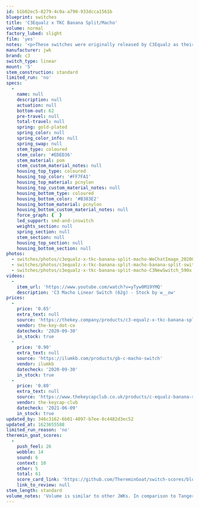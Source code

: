 ```yaml
---
id: b1b02ec5-8279-4c0a-a790-933dcca1561b
blueprint: switches
title: 'C3Equalz x TKC Banana Split/Macho'
volume: normal
factory_lubed: slight
film: 'yes'
notes: '<p>These switches were originally released by C3Equalz as their &#8220;Macho Switches&#8221; in early 2020. They were re-introduced as TKC&#8217;s &#8220;Banana Split Switches&#8221; in September of 2020 in the US market, starting their &#8220;Snack Time Switch Line&#8221;. TKC&#8217;s 3PM drop was mildly successful, selling out in a few hours. The 9PM drop, however, was still in stock 12 hours later, at 9AM.</p>'
manufacturer: jwk
brand: c3
switch_type: linear
mount: '5'
stem_construction: standard
limited_run: 'no'
specs:
  -
    name: null
    description: null
    actuation: null
    bottom-out: 62
    pre-travel: null
    total-travel: null
    spring: gold-plated
    spring_color: null
    spring_color_info: null
    spring_swap: null
    stem_type: coloured
    stem_color: '#EDED36'
    stem_material: pom
    stem_custom_material_notes: null
    housing_top_type: coloured
    housing_top_color: '#FF7FA1'
    housing_top_material: pcnylon
    housing_top_custom_material_notes: null
    housing_bottom_type: coloured
    housing_bottom_color: '#B383E2'
    housing_bottom_material: pcnylon
    housing_bottom_custom_material_notes: null
    force_graph: {  }
    led_support: smd-and-inswitch
    weights_section: null
    spring_section: null
    stem_section: null
    housing_top_section: null
    housing_bottom_section: null
photos:
  - switches/photos/c3equalz-x-tkc-banana-split-macho-WeChatImage_20200714084618_720x.jpg
  - switches/photos/c3equalz-x-tkc-banana-split-macho-banana-split-switches_2_590x.jpg
  - switches/photos/c3equalz-x-tkc-banana-split-macho-C3NewSwitch_590x.png
videos:
  -
    item_url: 'https://www.youtube.com/watch?v=yTyw0M19YMQ'
    description: 'C3 Macho Linear Switch (62g) - Stock by w__ow'
prices:
  -
    price: '0.65'
    extra_text: null
    source: 'https://thekey.company/products/c3-equalz-x-tkc-banana-split-switches'
    vendor: the-key-dot-co
    datecheck: '2020-09-30'
    in_stock: true
  -
    price: '0.90'
    extra_text: null
    source: 'https://ilumkb.com/products/gb-c-macho-switch'
    vendor: ilumkb
    datecheck: '2020-09-30'
    in_stock: true
  -
    price: '0.80'
    extra_text: null
    source: 'https://www.thekeycapclub.co.uk/products/c-equalz-banana-split-linear-switches-macho'
    vendor: the-keycap-club
    datecheck: '2021-06-09'
    in_stock: true
updated_by: 346c3162-6b01-4097-b7ee-8c4482d3ec52
updated_at: 1623655588
limited_run_reason: 'no'
theremin_goat_scores:
  -
    push_feel: 26
    wobble: 14
    sound: 6
    context: 10
    other: 5
    total: 61
    score_card_link: 'https://github.com/ThereminGoat/switch-scores/blob/master/C3%20Macho.pdf'
    link_to_review: null
stem_length: standard
volume_notes: 'Volume is similar to other JWKs. In comparison to Tangerines, they are slightly clackier and lower pitched.'
---
```

